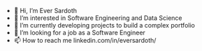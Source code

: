 - 👋 Hi, I’m Ever Sardoth
- 👀 I’m interested in Software Engineering and Data Science
- 🌱 I’m currently developing projects to build a complex portfolio
- 💞️ I’m looking for a job as a Software Engineer
- 📫 How to reach me linkedin.com/in/eversardoth/

<!---
eversardoth/eversardoth is a ✨ special ✨ repository because its `README.md` (this file) appears on your GitHub profile.
You can click the Preview link to take a look at your changes.
--->
